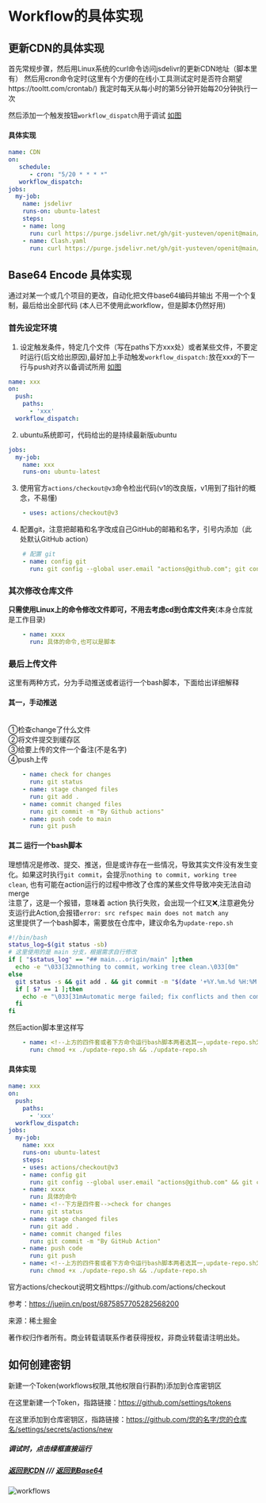 # Workflow的具体实现

## 更新CDN的具体实现
首先常规步骤，然后用Linux系统的curl命令访问jsdelivr的更新CDN地址（脚本里有）
然后用cron命令定时(这里有个方便的在线小工具测试定时是否符合期望https://tooltt.com/crontab/) 我定时每天从每小时的第5分钟开始每20分钟执行一次

然后添加一个触发按钮`workflow_dispatch`用于调试  [如图](#调试时点击绿框直接运行)
#### 具体实现

```yaml
name: CDN
on: 
   schedule:
      - cron: "5/20 * * * *"
   workflow_dispatch:
jobs:
  my-job:
    name: jsdelivr
    runs-on: ubuntu-latest
    steps:
    - name: long
      run: curl https://purge.jsdelivr.net/gh/git-yusteven/openit@main/long
    - name: Clash.yaml
      run: curl https://purge.jsdelivr.net/gh/git-yusteven/openit@main/Clash.yaml
```

## Base64 Encode 具体实现
通过对某一个或几个项目的更改，自动化把文件base64编码并输出
不用一个个复制，最后给出全部代码 (本人已不使用此workflow，但是脚本仍然好用)
### 首先设定环境
1. 设定触发条件，特定几个文件（写在paths下方xxx处）或者某些文件，不要定时运行(后文给出原因),最好加上手动触发`workflow_dispatch:`放在xxx的下一行与push对齐以备调试所用
[如图](#调试时点击绿框直接运行)
```yaml
name: xxx
on: 
  push:
    paths:
      - 'xxx'
  workflow_dispatch:
```
2. ubuntu系统即可，代码给出的是持续最新版ubuntu
```yaml
jobs:
  my-job:
    name: xxx
    runs-on: ubuntu-latest
```
3. 使用官方`actions/checkout@v3`命令检出代码(v1的改良版，v1用到了指针的概念，不易懂)
```yaml
    - uses: actions/checkout@v3
```
4. 配置git，注意把邮箱和名字改成自己GitHub的邮箱和名字，引号内添加（此处默认GitHub action）
```yaml
    # 配置 git
    - name: config git
      run: git config --global user.email "actions@github.com"; git config --global user.name "GitHub Action"
```
### 其次修改仓库文件
**只需使用Linux上的命令修改文件即可，不用去考虑cd到仓库文件夹**(本身仓库就是工作目录)

```yaml
    - name: xxxx
      run: 具体的命令,也可以是脚本
```
### 最后上传文件
这里有两种方式，分为手动推送或者运行一个bash脚本，下面给出详细解释

#### 其一，手动推送
<br>①检查change了什么文件
<br>②将文件提交到缓存区
<br>③给要上传的文件一个备注(不是名字)
<br>④push上传

```yaml
    - name: check for changes
      run: git status
    - name: stage changed files
      run: git add .
    - name: commit changed files
      run: git commit -m "By Github actions"
    - name: push code to main
      run: git push
````
#### 其二 运行一个bash脚本
理想情况是修改、提交、推送，但是或许存在一些情况，导致其实文件没有发生变化。如果这时执行`git commit`，会提示`nothing to commit, working tree clean`, 也有可能在action运行的过程中修改了仓库的某些文件导致冲突无法自动merge
<br>注意了，这是一个报错，意味着 action 执行失败，会出现一个红叉❌,注意避免分支运行此Action,会报错`error: src refspec main does not match any`
<br>这里提供了一个bash脚本，需要放在仓库中，建议命名为`update-repo.sh`

```bash
#!/bin/bash
status_log=$(git status -sb)
# 这里使用的是 main 分支，根据需求自行修改
if [ "$status_log" == "## main...origin/main" ];then
  echo -e "\033[32mnothing to commit, working tree clean.\033[0m"
else
  git status -s && git add . && git commit -m "$(date '+%Y.%m.%d %H:%M:%S') 订阅更新" && git pull origin main && git push origin main
  if [ $? == 1 ];then
    echo -e "\033[31mAutomatic merge failed; fix conflicts and then commit the result.\033[0m"
  fi
fi
```
然后action脚本里这样写
```yaml
    - name: <!--上方的四件套或者下方命令运行bash脚本两者选其一,update-repo.sh为上述bash文件名，放置在根目录，用chmod给了0755执行权限-->run script
      run: chmod +x ./update-repo.sh && ./update-repo.sh
```
#### 具体实现

```yaml
name: xxx
on: 
  push:
    paths:
      - 'xxx'
  workflow_dispatch:
jobs:
  my-job:
    name: xxx
    runs-on: ubuntu-latest
    steps:
    - uses: actions/checkout@v3
    - name: config git
      run: git config --global user.email "actions@github.com" && git config --global user.name "GitHub Action"
    - name: xxxx
      run: 具体的命令
    - name: <!--下方是四件套-->check for changes
      run: git status
    - name: stage changed files
      run: git add .
    - name: commit changed files
      run: git commit -m "By GitHub Action"
    - name: push code
      run: git push
    - name: <!--上方的四件套或者下方命令运行bash脚本两者选其一,update-repo.sh为上述bash文件名，放置在根目录，用chmod给了0755执行权限-->run script
      run: chmod +x ./update-repo.sh && ./update-repo.sh
```
官方actions/checkout说明文档https://github.com/actions/checkout

参考：https://juejin.cn/post/6875857705282568200

来源：稀土掘金

著作权归作者所有。商业转载请联系作者获得授权，非商业转载请注明出处。
## 如何创建密钥
新建一个Token(workflows权限,其他权限自行斟酌)添加到仓库密钥区

在这里新建一个Token，指路链接：https://github.com/settings/tokens

在这里添加到仓库密钥区，指路链接：https://github.com/您的名字/您的仓库名/settings/secrets/actions/new


##### 调试时，点击绿框直接运行
##### [返回到CDN](#更新cdn的具体实现) /// [返回到Base64](#base64-encode-具体实现)

![workflows](https://github.com/git-yusteven/openit/raw/main/images/workflows.jpg)
